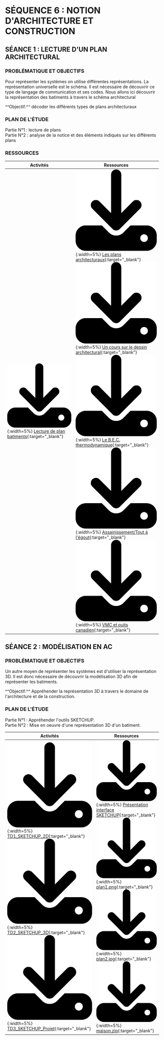 # SÉQUENCE 6 : NOTION D'ARCHITECTURE ET CONSTRUCTION

## SÉANCE 1 : LECTURE D'UN PLAN ARCHITECTURAL

### PROBLÉMATIQUE ET OBJECTIFS

Pour représenter les systèmes on utilise différentes représentations. La représentation universelle est le schéma. Il est nécessaire de découvrir ce type de langage de communication et ses codes. Nous allons ici découvrir la représentation des batiments à travers le schéma architectural

^^Objectif:^^ décoder les différents types de plans architecturaux

### PLAN DE L'ÉTUDE

Partie N°1 : lecture de plans    
Partie N°2 : analyse de la notice et des éléments indiqués sur les différents plans

### RESSOURCES

| Activités | Ressources |
| -- | -- |
| ![Download](../../../icones/download-solid.svg){:width=5%} [Lecture de plan batiments](./ressources/lecture_plan_batiments_DR.pdf){:target="_blank"} | ![Download](../../../icones/download-solid.svg){:width=5%} [Les plans architecturaux](./ressources/plans.zip){:target="_blank"} <br/> ![Download](../../../icones/download-solid.svg){:width=5%} [Un cours sur le dessin architectural](./ressources/Cours_Dessins_d_architecture.pdf){:target="_blank"} <br/> ![Download](../../../icones/download-solid.svg){:width=5%} [Le B.E.C. thermodynamique](./ressources/le_BEC_thermodynamique.md){:target="_blank"} <br/> ![Download](../../../icones/download-solid.svg){:width=5%} [Assainissement/Tout à l'égout](./ressources/TAE_assainissement.md){:target="_blank"} <br/> ![Download](../../../icones/download-solid.svg){:width=5%} [VMC et puits canadien](./ressources/VMC.md){:target="_blank"} |

## SÉANCE 2 : MODÉLISATION EN AC

### PROBLÉMATIQUE ET OBJECTIFS

Un autre moyen de représenter les systèmes est d'utiliser la représentation 3D. Il est donc nécessaire de découvrir la modélisation 3D afin de représenter les batiments.

^^Objectif:^^ Appréhender la représentation 3D à travers le domaine de l'architecture et de la construction.

### PLAN DE L'ÉTUDE

Partie N°1 : Appréhender l'outils SKETCHUP.   
Partie N°2 : Mise en oeuvre d'une représentation 3D d'un batiment.

| Activités | Ressources |
| -- | -- |
| ![Download](../../../icones/download-solid.svg){:width=5%} [TD1_SKETCHUP_2D](./seance2/TD1_SKETCHUP_2D.pdf){:target="_blank"} <br/> ![Download](../../../icones/download-solid.svg){:width=5%} [TD2_SKETCHUP_3D](./seance2/TD2_SKETCHUP_3D.pdf){:target="_blank"} <br/> ![Download](../../../icones/download-solid.svg){:width=5%} [TD3_SKETCHUP_Projet](./seance2/TD3_SKETCHUP_Projet.pdf){:target="_blank"}| ![Download](../../../icones/download-solid.svg){:width=5%} [Présentation interface SKETCHUP](./seance2/cours_interface-SKETCHUP_v2017.pdf){:target="_blank"} <br/> ![Download](../../../icones/download-solid.svg){:width=5%} [plan1.png](./seance2/ressources/plan1.png){:target="_blank"} <br/> ![Download](../../../icones/download-solid.svg){:width=5%} [plan2.jpg](./seance2/ressources/plan2.jpg){:target="_blank"} <br/> ![Download](../../../icones/download-solid.svg){:width=5%} [maison.zip](./seance2/ressources/maison.zip){:target="_blank"} |

<!--
??? danger "ÉVALUATION""
 
    ^^**Consigne :**^^ Vous devez concevoir une maison.   
    ^^**Durée :**^^ 4 heures.    
    ^^**Caractéristique de la maison :**^^

    | Caractéristiques | Valeurs |
    | -- | -- |
    | Surface terrain | 250 m$^{2}$ |
    | Surface maison | 80 m$^{2}$ |
    | Hauteur des murs | 3 m |
    | Nombre de pièce <br/> (2 chambres; 1 SDB; 1 cuisine; 1 salon) | 5 |
    | Pente du toit | $\simeq$ 30% |
    | Piscine | 10 m$^{2}$ |
    | Terrasse | 5 m$^{2}$ |
    | Ouvertures | 5 fenêtres ou plus <br/> + 1 porte d'entrée |
    | ^^**Matériaux :**^^ <br/> - Façade <br/> - Toit <br/> - Intérieur | <br/> Au choix <br/> Tuile <br/> Bois |

    ^^**Critère d'évaluation :**^^   

    | Critères | Valeurs |
    |--|--|
    | Respect du CdCf | 10 pts |
    | Respect du temps | 4 pts |
    | Design innovant | 2 pts |
    | Présence des cotations | 2 pts |
    | Texture et aspect | 2 pts |

    À la fin de l'épreuve, vous devez m'envoyer votre fichier sketchup, qui doit être nommé "**eval1_NOM_Prénom.skp**", par mail.

-->
